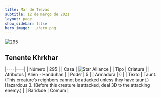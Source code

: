 ```yaml
---
title: Mar de Trevas
subtitle: 12 de março de 2021
layout: page
show_sidebar: false
hero_image: ../hero.png
---
```


![295](https://cdn.keyforgegame.com/media/card_front/pt/496_295_5HVVCQGXG8G6_pt.png)

## Tenente Khrkhar

|----|----|
| Número | 295 |
| Casa | ![Star Alliance](https://archonarcana.com/images/thumb/7/7d/Star_Alliance.png/22px-Star_Alliance.png "Aliança Estelar") |
| Tipo | Criatura |
| Atributos | Alien • Handuhan |
| Poder | 5 |
| Armadura | 0 |
| Texto | Taunt. (This creature’s neighbors cannot be attacked unless they have taunt.)  Hazardous 3. (Before this creature is attacked, deal 3D to the attacking enemy.) |
| Raridade | Comum |
